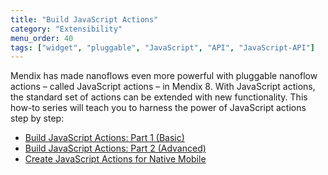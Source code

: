 ```yaml
---
title: "Build JavaScript Actions"
category: "Extensibility"
menu_order: 40
tags: ["widget", "pluggable", "JavaScript", "API", "JavaScript-API"]
---
```


Mendix has made nanoflows even more powerful with pluggable nanoflow actions – called JavaScript actions – in Mendix 8. With JavaScript actions, the standard set of actions can be extended with new functionality. This how-to series will teach you to harness the power of JavaScript actions step by step: 

* [Build JavaScript Actions: Part 1 (Basic)](write-javascript-actions)
* [Build JavaScript Actions: Part 2 (Advanced)](write-javascript-github)
* [Create JavaScript Actions for Native Mobile](create-native-javascript-action)
